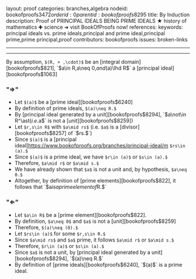 layout: proof
categories: branches,algebra
nodeid: bookofproofs$3472
orderid: 0
parentid: bookofproofs$8295
title: By Induction
description: Proof of PRINCIPAL IDEALS BEING PRIME IDEALS ★ history of mathematics ✚ science ➜ visit BookOfProofs now!
references: 
keywords: principal ideals vs. prime ideals,principal and prime ideal,principal prime,prime principal,proof
contributors: bookofproofs
issues: broken-links

---


---

By assumption, `$(R, + ,\cdot)$` be an [integral domain][bookofproofs$821], `$a\in R,$` `$a\neq 0,$` and `$(a)\lhd R$` a [principal ideal][bookofproofs$1063]


### "$\Rightarrow$"

* Let `$(a)$` be a [prime ideal][bookofproofs$6240]
* By definition of prime ideals, `$(a)\neq R.$`
* By [principal ideal generated by a unit][bookofproofs$8294], `$a\not\in R^\ast$` (i.e. `$a$` is not a [unit][bookofproofs$8259])
* Let `$r,s\in R$` with `$a\mid rs$` (i.e. `$a$` is a [divisor][bookofproofs$8257] of `$rs.$`)
* Since `$(a)$` is a [principal ideal]https://www.bookofproofs.org/branches/principal-ideal/m `$rs\in (a).$`
* Since `$(a)$` is a prime ideal, we have `$r\in (a)$` or `$s\in (a).$`
* Therefore, `$a\mid r$` or `$a\mid s.$`
* We have already shown that `$a$` is not a unit and, by hypothesis, `$a\neq 0.$`
* Altogether, by definition of [prime elements][bookofproofs$822], it follows that `$a$` is a prime element of `$R.$`

### "$\Leftarrow$"

* Let `$a\in R$` be a [prime element][bookofproofs$822].
* By definition, `$a\neq 0$` and `$a$` is not a [unit][bookofproofs$8259]
* Therefore, `$(a)\neq (0).$`
* Let `$rs\in (a)$` for some `$r,s\in R.$`
* Since `$a\mid rs$` and `$a$` prime, it follows `$a\mid r$` or `$a\mid s.$`
* Therefore, `$r\in (a)$` or `$s\in (a).$`
* Since `$a$` is not a unit, by [principal ideal generated by a unit][bookofproofs$8294], `$(a)\neq R.$`
* By definition of [prime ideals][bookofproofs$6240], `$(a)$` is a prime ideal.

